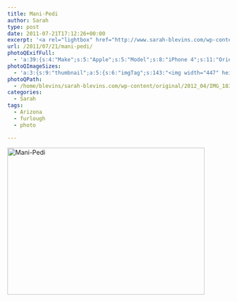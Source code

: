 ```yaml
---
title: Mani-Pedi
author: Sarah
type: post
date: 2011-07-21T17:12:26+00:00
excerpt: '<a rel="lightbox" href="http://www.sarah-blevins.com/wp-content/main/2012_04/IMG_1834.jpg" title="Mani-Pedi"><img width="447" height="334" alt="Mani-Pedi" src="http://www.sarah-blevins.com/wp-content/thumbnail/2012_04/IMG_1834.jpg" class="photoQexcerpt photoQLinkImg" /></a>'
url: /2011/07/21/mani-pedi/
photoQExifFull:
  - 'a:39:{s:4:"Make";s:5:"Apple";s:5:"Model";s:8:"iPhone 4";s:11:"Orientation";s:17:"1: Normal (0 deg)";s:11:"xResolution";s:26:"72 dots per ResolutionUnit";s:11:"yResolution";s:26:"72 dots per ResolutionUnit";s:14:"ResolutionUnit";s:4:"Inch";s:8:"Software";s:5:"4.3.3";s:8:"DateTime";s:19:"2011:07:21 10:12:26";s:12:"ExposureTime";s:8:"1/15 sec";s:7:"FNumber";s:5:"f/2.8";s:15:"ExposureProgram";s:7:"Program";s:15:"ISOSpeedRatings";s:3:"200";s:11:"ExifVersion";s:12:"version 2.21";s:16:"DateTimeOriginal";s:19:"2011:07:21 10:12:26";s:17:"DateTimedigitized";s:19:"2011:07:21 10:12:26";s:17:"ShutterSpeedValue";s:8:"1/15 sec";s:13:"ApertureValue";s:5:"f/2.8";s:12:"MeteringMode";s:13:"Multi-Segment";s:5:"Flash";s:8:"No Flash";s:11:"FocalLength";s:7:"3.85 mm";s:15:"FlashPixVersion";s:9:"version 1";s:10:"ColorSpace";s:4:"sRGB";s:14:"ExifImageWidth";s:11:"2592 pixels";s:15:"ExifImageHeight";s:11:"1936 pixels";s:13:"SensingMethod";s:35:"Unknown: One Chip Color Area Sensor";s:12:"ExposureMode";s:1:"0";s:12:"WhiteBalance";s:1:"0";s:16:"SceneCaptureMode";s:1:"0";s:20:"FocalLength35mmEquiv";s:0:"";s:7:"NumTags";s:1:"9";s:18:"Latitude Reference";s:1:"N";s:8:"Latitude";s:15:"33.382666666667";s:19:"Longitude Reference";s:1:"W";s:9:"Longitude";s:5:"111.6";s:18:"Altitude Reference";s:15:"Above Sea Level";s:8:"Altitude";s:16:"434.38505747126m";s:4:"Time";s:10:"2576:12:17";s:17:"ImageDirectionRef";s:1:"T";s:14:"ImageDirection";s:14:"204.5523465704";}'
photoQImageSizes:
  - 'a:3:{s:9:"thumbnail";a:5:{s:6:"imgTag";s:143:"<img width="447" height="334" alt="Mani-Pedi" src="http://www.sarah-blevins.com/wp-content/thumbnail/2012_04/IMG_1834.jpg" class="PhotoQImg" />";s:6:"imgUrl";s:70:"http://www.sarah-blevins.com/wp-content/thumbnail/2012_04/IMG_1834.jpg";s:7:"imgPath";s:73:"/home/blevins/sarah-blevins.com/wp-content/thumbnail/2012_04/IMG_1834.jpg";s:8:"imgWidth";s:3:"447";s:9:"imgHeight";s:3:"334";}s:4:"main";a:5:{s:6:"imgTag";s:138:"<img width="700" height="523" alt="Mani-Pedi" src="http://www.sarah-blevins.com/wp-content/main/2012_04/IMG_1834.jpg" class="PhotoQImg" />";s:6:"imgUrl";s:65:"http://www.sarah-blevins.com/wp-content/main/2012_04/IMG_1834.jpg";s:7:"imgPath";s:68:"/home/blevins/sarah-blevins.com/wp-content/main/2012_04/IMG_1834.jpg";s:8:"imgWidth";s:3:"700";s:9:"imgHeight";s:3:"523";}s:8:"original";a:5:{s:6:"imgTag";s:144:"<img width="2592" height="1936" alt="Mani-Pedi" src="http://www.sarah-blevins.com/wp-content/original/2012_04/IMG_1834.jpg" class="PhotoQImg" />";s:6:"imgUrl";s:69:"http://www.sarah-blevins.com/wp-content/original/2012_04/IMG_1834.jpg";s:7:"imgPath";s:72:"/home/blevins/sarah-blevins.com/wp-content/original/2012_04/IMG_1834.jpg";s:8:"imgWidth";s:4:"2592";s:9:"imgHeight";s:4:"1936";}}'
photoQPath:
  - /home/blevins/sarah-blevins.com/wp-content/original/2012_04/IMG_1834.jpg
categories:
  - Sarah
tags:
  - Arizona
  - furlough
  - photo

---
```

<a rel="lightbox" href="http://www.sarah-blevins.com/wp-content/original/2012_04/IMG_1834.jpg" title="Mani-Pedi"><img width="447" height="334" alt="Mani-Pedi" src="http://www.sarah-blevins.com/wp-content/thumbnail/2012_04/IMG_1834.jpg" class="photoQcontent photoQLinkImg" /></a>

<div class="photoQDescr">
</div>